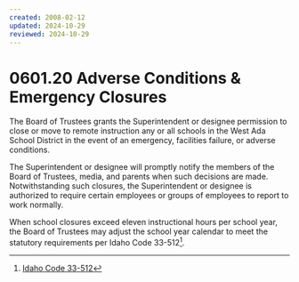 ```yaml
---
created: 2008-02-12
updated: 2024-10-29
reviewed: 2024-10-29
---
```


# 0601.20 Adverse Conditions & Emergency Closures

The Board of Trustees grants the Superintendent or designee permission to close or move to remote instruction any or all schools in the West Ada School District in the event of an emergency, facilities failure, or adverse conditions.

The Superintendent or designee will promptly notify the members of the Board of Trustees, media, and parents when such decisions are made.   Notwithstanding such closures, the Superintendent or designee is authorized to require certain employees or groups of employees to report to work normally.   

When school closures exceed eleven instructional hours per school year, the Board of Trustees may adjust the school year calendar to meet the statutory requirements per Idaho Code 33-512[^ic-33-512]. 

[^ic-33-512]: [Idaho Code 33-512](https://legislature.idaho.gov/statutesrules/idstat/title33/t33ch5/sect33-512/)
